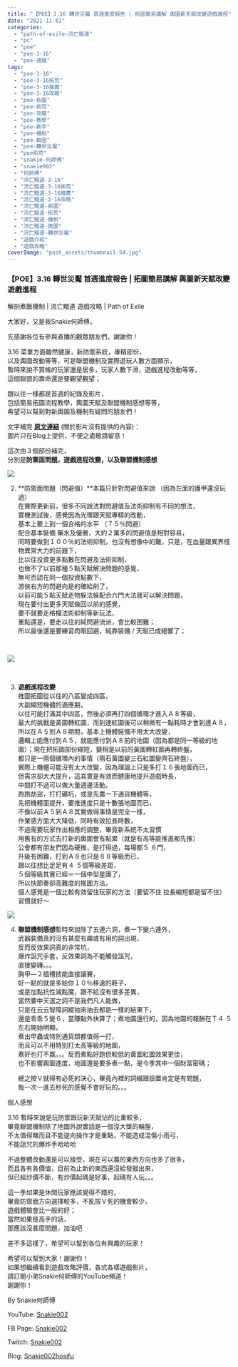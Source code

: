 ```yaml
---
title: "【POE】3.16 轉世災魘 首週進度報告 | 拓圖簡易講解 輿圖新天賦改變遊戲進程"
date: "2021-11-01"
categories: 
  - "path-of-exile-流亡黯道"
  - "pc"
  - "poe"
  - "poe-3-16"
  - "poe-通識"
tags: 
  - "poe-3-16"
  - "poe-3-16拓荒"
  - "poe-3-16推薦"
  - "poe-3-16攻略"
  - "poe-拓圖"
  - "poe-拓荒"
  - "poe-攻略"
  - "poe-教學"
  - "poe-新手"
  - "poe-機制"
  - "poe-輿圖"
  - "poe-轉世災魘"
  - "poe拓荒"
  - "snakie-何師傅"
  - "snakie002"
  - "何師傅"
  - "流亡黯道-3-16"
  - "流亡黯道-3-16拓荒"
  - "流亡黯道-3-16推薦"
  - "流亡黯道-3-16攻略"
  - "流亡黯道-拓圖"
  - "流亡黯道-拓荒"
  - "流亡黯道-機制"
  - "流亡黯道-輿圖"
  - "流亡黯道-轉世災魘"
  - "遊戲介紹"
  - "遊戲攻略"
coverImage: "post_assets/thumbnail-54.jpg"
---
```


### 【POE】3.16 轉世災魘 首週進度報告 | 拓圖簡易講解 輿圖新天賦改變遊戲進程  
解剖煮飯機制 | 流亡黯道 遊戲攻略 | Path of Exile

  
大家好，又是我Snakie何師傅。  

  
先感謝各位有參與直播的觀眾朋友們，謝謝你！  

  
3.16 菜單方面雖然健康，新防禦系統，專精部份，  
以及輿圖改動等等，可是聯盟機制及實際遊玩人數方面顯示，  
暫時來說不買帳的玩家還是居多，玩家人數下滑，遊戲進程改動等等，  
這個聯盟的壽命還是要觀望觀望；  

  
跟以往一樣都是首週的紀錄及影片，  
包括簡易拓圖流程教學，輿圖天賦及聯盟機制感想等等，  
希望可以幫到對新輿圖及機制有疑問的朋友們！  

  
文字補完 [**原文連結**](https://snakie002hosifu.blogspot.com/2021/11/077.html) (關於影片沒有提供的內容)：  
圖片只在Blog上提供，不便之處敬請留意！  

  
這次由３個部份補完，  
分別是**防禦面問題，遊戲進程改變，以及聯盟機制感想**  

  
![](post_assets/n8knzm9gexw71.png)  

  
2. **防禦面問題（閃避值）**本篇只針對閃避值來說 （因為左面的護甲還沒玩過）  
    在實際更新前，很多不同說法對閃避值及法術抑制有不同的想法，  
    實機測試後，感覺因為光環跟天賦專精的改動，  
    基本上要上到一個合格的水平 （７５％閃避）  
    配合基本裝備 藥水及優雅，大約２萬多的閃避值是相對容易，  
    同時要做到１００％的法術抑制，也沒有想像中的難，只是，在血量跟異界怪物異常大力的前題下，  
    比以往投資更多點數在閃避及法術抑制，  
    也做不了以前那種５點天賦解決問題的感覺，  
    無可否認在同一個投資點數下，  
    游俠右方的閃避向是的確給削了，  
    以前可能５點天賦走物躲法躲配合六門大法就可以解決問題，  
    現在要付出更多天賦做回以前的感覺，  
    要不就要走格檔法術抑制等新玩法，  
    重點還是，要走以往的純閃避流派，會比較困難；  
    所以最後還是要練習肉眼回避，純靠裝備 / 天賦已成絕響了；
  

  
   

  
![](post_assets/4pbexfnjdww71.png)  

  
   

  
3. **遊戲進程改變**  
    推圖拓圖從以往的八區變成四區，  
    大副縮短機體的適應期，  
    以往可能打滿其中四區，然後必須再打四個循環才進入Ａ８等級，  
    最大的挑戰是黃圖轉紅圖，而到達紅圖後可以稍微有一點耗時才會到達Ａ８，  
    所以在Ａ５到Ａ８期間，基本上機體裝備不用太大改變，  
    邏輯上能應付到Ａ５，就能應付到Ａ８前的地圖（因為都是同一等級的地圖）；現在把拓圖部份縮短，變相是以前的黃圖轉紅圖再轉終盤，  
    都只是一兩個循環內的事情（兩石黃圖變三石紅圖變齊石終盤），  
    實際上機體可能沒有太大改變，因為理論上只是多打１６張地圖而已，  
    但需求卻大大提升，這其實是有效而健康地提升遊戲時長，  
    中間打不過可以做大量週邊活動，  
    跑跑劫盜，打打礦坑，或是先農一下通貨機體等，  
    先把機體面提升，要推進度只是十數張地圖而已，  
    不像以前Ａ５到Ａ８其實做得事情是完全一樣，  
    作業感方面大大降低，同時有效拉長時數，  
    不過需要玩家作出相應的調整，畢竟新系統不太習慣  
    用舊有的方式去打新的輿圖會有點累（就是有高等能推進都先推）  
    公會都有朋友們因為硬推，是打得過，每場都５ ６門，  
    升級有困難，打到Ａ８也只是８８等級而已，  
    跟以往想比足足有４ ５個等級差距，  
    ５個等級其實已經＝一個中型星團了，  
    所以快節奏卻高難度的推圖方法，  
    個人感覺是一個比較有效留住玩家的方法（要留不住 拉長縮短都是留不住）  
    習慣就好～
  

  
![](post_assets/9mr98vpvcow71.png)  

  
4. **聯盟機制感想**暫時來說除了五連六洞，煮一下變六連外，  
    武器裝備真的沒有甚麼有趣或有用的詞出現，  
    反而反效果詞真的非常坑，  
    爆炸詛咒手套，反效果詞為不能觸發詛咒，  
    直接變磚。。。  
    胸甲—２插槽技能直接讓賽，  
    好一點的就是多給你１０％移速的鞋子，  
    或是加點抗性減點魔，跟不給沒有很多差異，  
    當然要中天選之詞不是我們凡人能做，  
    只是在云云智障詞綴抽來抽去都是一樣的結果下，  
    還是乖乖５變６，當賺點外快算了；煮地圖還行的，因為地圖的報酬在Ｔ４ ５左右開始明顯，  
    煮出甲蟲或特別通貨類都值得一打，  
    而且可以不用特別打太高等級的地圖，  
    煮好也打不嬴。。。反而煮點好跑但較低的黃圖紅圖效果更佳，  
    也不影響輿圖進度，地圖還是要多煮一點，是今季其中一個財富密碼；  
    
      
    總之按Ｖ就得有必死的決心，畢竟內裡的詞綴跟設置肯定是有問題，  
    每一次一進去秒死的感覺不會好玩的。。。
  

  
個人感想  

  
3.16 暫時來說是玩防禦跟玩新天賦佔的比重較多，  
畢竟聯盟機制除了地圖外說實話是一個沒大獎的輪盤，  
不太值得賭而且不能逆向操作才是重點，不能造成混傷小雨弓，  
不能詛咒的爆炸手哈哈哈  

  
不過整體改動還是可以接受，現在可以農的東西方向也多了很多，  
而且各有各價值，目前為止新的東西還沒給發掘出來，  
但已經炒價不斷，有炒價起碼是好事，起碼有人玩。。。  

  
這一季如果是休閒玩家應該覺得不錯的，  
畢竟防禦面方向選擇較多，不亂按Ｖ死的機會較少，  
遊戲體驗會比一般的好；  
當然如果是高手的話，  
那應該沒甚麼問題，加油吧  

  
差不多這樣了，希望可以幫到各位有興趣的玩家！  

  
希望可以幫到大家！謝謝你！  
如果想繼續看到遊戲攻略評價，各式各樣遊戲影片，  
請訂閱小弟Snakie何師傅的YouTube頻道！  
謝謝你！  

  
By Snakie何師傅  

  
YouTube: [Snakie002](https://www.youtube.com/c/Snakie002/)  

  
FB Page: [Snakie002](https://www.facebook.com/Snakie002/)  

  
Twitch: [Snakie002](https://www.twitch.tv/snakie002/)  

  
Blog: [Snakie002hosifu](https://snakie002hosifu.blog/)
